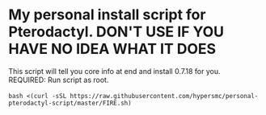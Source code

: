 # My personal install script for Pterodactyl. DON'T USE IF YOU HAVE NO IDEA WHAT IT DOES
This script will tell you core info at end and install 0.7.18 for you. <br />
REQUIRED: Run script as root. <br />
<br />
`bash <(curl -sSL https://raw.githubusercontent.com/hypersmc/personal-pterodactyl-script/master/FIRE.sh)` <br />
<br />

